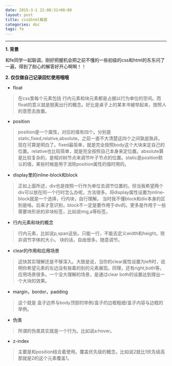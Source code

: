 ```yaml
---
date: 2015-3-1 22:08:31+00:00
layout: post
title: css&html解惑
categories: doc
tags: fe
---
```






----------


**1. 背景**

和fe同学一起联调，刚好把握机会把之前不懂的一些初级的css和html的东东问了一遍，得到了耐心的解答好开心啊啊！！

**2. 仅仅做自己记录回忆使用哦哦**

 - float

> 在css里每个元素包括 行内元素和块元素都是占据以行为单位的空间。而float的意义就是脱离出行的概念。好比是桌子上的某本书被举起来，按照人的意愿去放置。

 - position

> position是一个属性，对应的值有四个。分别是static,fixed,relative,absolute。之前一直不大清楚这四个之间孰是孰非。
> 现在可算是明白了。fixed最简单，就是完全按照body这个大块来定自己的位置。relative也比较简单，就是完全按照自己本身来定位置。absolute算是比较复杂的，是相对树节点来调节叶子节点的位置。static是position默认的值，某些时候是用于消除position属性的值时用的。

 - display里的inline-block和block

> 正如上面所述，div也是按照一行作为单位去调节位置的。但当我希望两个div可以放在同一个行时怎么办呢，方法很多。将display属性设置为inline-block就是一个选择，行内块，自行理解。
> 当时我不懂block和div本身的区别是啥。后来才意识到，block不一定是要作用于div的。更多是作用于一些需要块形状的非块标签，比如说img,a等标签。

 - 行内元素和块的概念

> 行内元素，比如说p,span这些。只能一行，不能去定义width和height。除非调节字体的大小。
> 块的话，自由很多。随意调节。

 - clear的作用和应用场景

> 这快其实理解还是不够深入。大致是说，当你的clear属性设置为left时，说明你希望元素的左边没有挨着的别的元素展现。同理，还有right,both等。
> 应用场景很多。一个没大理解的场景，是通过clear both的设置达到撑出一个大块的效果。

 - margin，bordor，padding

> 这个就是 盒子边界与body顶部的举例/盒子的边框粗细/盒子内容与边框的举例。

 - 伪类

> 所谓的伪类其实就是一个行为。比如说a:hover。

 - z-index

> 主要是和position结合着使用。覆盖优先级的概念。比如说2就比1优先级高那就是2的这个元素覆盖1。

